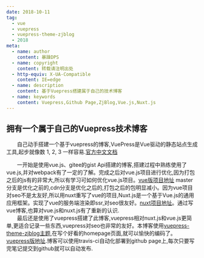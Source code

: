 ```yaml
---
date: 2018-10-11
tag: 
  - vue
  - vuepress
  - vuepress-theme-zjblog
  - 2018
meta:
  - name: author
    content: 暴躁DPS
  - name: copyright
    content: 转载请注明出处
  - http-equiv: X-UA-Compatible
    content: IE=edge
  - name: description
    content: 基于Vuepress搭建属于自己的技术博客
  - name: keywords 
    content: Vuepress,Github Page,ZjBlog,Vue.js,Nuxt.js
---
```

## 拥有一个属于自己的Vuepress技术博客
&ensp;&ensp;&ensp;&ensp;自己动手搭建一个基于vuepress的博客,VuePress是Vue驱动的静态站点生成工具,起步就像数 1, 2, 3 一样容易.[官方中文文档](https://www.vuepress.cn/)  
<!-- more -->
&ensp;&ensp;&ensp;&ensp;一开始是使用vue.js、gitee的gist Api搭建的博客,搭建过程中熟练使用了vue.js,并对webpack有了一定的了解。完成之后对vue.js项目进行优化,因为打包之后的js有的非常大,所以有学习可如何优化vue.js项目。[vue版项目地址](git@github.com:ZjBlog/blog.git) master分支是优化之前的,cdn分支是优化之后的,打包之后的包明显减小。因为vue项目对seo不是太友好,所以用nuxt重写了vue的项目,Nuxt.js是一个基于Vue.js的通用应用框架。实现了vue的服务端渲染即ssr,对seo很友好。[nuxt项目地址](git@github.com:ZjBlog/blognuxt.git)。通过写vue博客,也算对vue.js和nuxt.js有了重新的认识.  
&ensp;&ensp;&ensp;&ensp;最后还是使用了vuepress搭建了此博客,vuepress相对nuxt.js和vue.js更简单,更适合记录一些东西,vuepress对seo也非常的友好。本博客使用[vuepress-theme-zjblog主题](https://www.npmjs.com/package/vuepress-theme-zjblog),在写个好看的homepage页面,就可以愉快的编码了。[vuepress版地址](git@github.com:ZjBlog/ZjBlog.github.io.git).博客可以使用travis-ci自动化部署到github page上,每次只要写完笔记提交到github就可以自动发布.